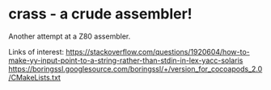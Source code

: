 # crass - a crude assembler!

Another attempt at a Z80 assembler.

Links of interest:
<https://stackoverflow.com/questions/1920604/how-to-make-yy-input-point-to-a-string-rather-than-stdin-in-lex-yacc-solaris>
<https://boringssl.googlesource.com/boringssl/+/version_for_cocoapods_2.0/CMakeLists.txt>
